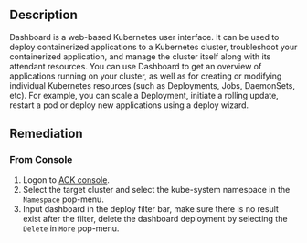## Description

Dashboard is a web-based Kubernetes user interface. It can be used to deploy containerized applications to a Kubernetes cluster, troubleshoot your containerized application, and manage the cluster itself along with its attendant resources. You can use Dashboard to get an overview of applications running on your cluster, as well as for creating or modifying individual Kubernetes resources (such as Deployments, Jobs, DaemonSets, etc). For example, you can scale a Deployment, initiate a rolling update, restart a pod or deploy new applications using a deploy wizard.

## Remediation

### From Console

1. Logon to [ACK console](https://cs.console.aliyun.com/#/k8s/cluster/list).
2. Select the target cluster and select the kube-system namespace in the `Namespace` pop-menu.
3. Input dashboard in the deploy filter bar, make sure there is no result exist after the filter, delete the dashboard deployment by selecting the `Delete` in `More` pop-menu.